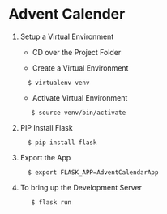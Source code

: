 # Advent Calender

1. Setup a Virtual Environment
    - CD over the Project Folder
    
    - Create a Virtual Environment  
    ```commandline
      $ virtualenv venv
    ```
    - Activate Virtual Environment
    ```commandline
       $ source venv/bin/activate
    ```

2. PIP Install Flask
    ```commandline
      $ pip install flask
    ```
    
3. Export the App
    ```commandline
      $ export FLASK_APP=AdventCalendarApp
    ```

4. To bring up the Development Server
   ```commandline
      $ flask run
   ```
